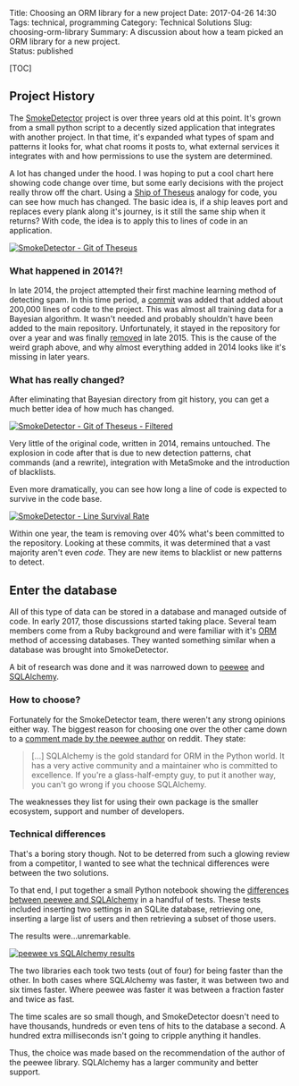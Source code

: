 Title: Choosing an ORM library for a new project
Date: 2017-04-26 14:30
Tags: technical, programming
Category: Technical Solutions
Slug: choosing-orm-library
Summary: A discussion about how a team picked an ORM library for a new project.  
Status: published

[TOC]

## Project History

The [SmokeDetector][1] project is over three years old at this point. It's grown from a small python script to a
decently sized application that integrates with another project. In that time, it's expanded what types of spam and
patterns it looks for, what chat rooms it posts to, what external services it integrates with and how permissions to
use the system are determined.

A lot has changed under the hood. I was hoping to put a cool chart here showing code change over time, but some early
decisions with the project really throw off the chart. Using a [Ship of Theseus][2] analogy for code, you can see how
much has changed. The basic idea is, if a ship leaves port and replaces every plank along it's journey, is it still the
same ship when it returns? With code, the idea is to apply this to lines of code in an application.

[![SmokeDetector - Git of Theseus][3]][3]

### What happened in 2014?!

In late 2014, the project attempted their first machine learning method of detecting spam. In this time period, a
[commit][4] was added that added about 200,000 lines of code to the project. This was almost all training data for a
Bayesian algorithm. It wasn't needed and probably shouldn't have been added to the main repository. Unfortunately, it
stayed in the repository for over a year and was finally [removed][5] in late 2015. This is the cause of the weird graph
above, and why almost everything added in 2014 looks like it's missing in later years.

### What has really changed?

After eliminating that Bayesian directory from git history, you can get a much better idea of how much has changed. 

[![SmokeDetector - Git of Theseus - Filtered][6]][6]

Very little of the original code, written in 2014, remains untouched. The explosion in code after that is due to
new detection patterns, chat commands (and a rewrite), integration with MetaSmoke and the introduction of blacklists.

Even more dramatically, you can see how long a line of code is expected to survive in the code base.

[![SmokeDetector - Line Survival Rate][7]][7]

Within one year, the team is removing over 40% what's been committed to the repository. Looking at these commits,
it was determined that a vast majority aren't even *code*. They are new items to blacklist or new patterns to detect.

## Enter the database

All of this type of data can be stored in a database and managed outside of code. In early 2017, those discussions
started taking place. Several team members come from a Ruby background and were familiar with it's [ORM][8] method of
accessing databases. They wanted something similar when a database was brought into SmokeDetector.

A bit of research was done and it was narrowed down to [peewee][9] and [SQLAlchemy][10].

### How to choose?

Fortunately for the SmokeDetector team, there weren't any strong opinions either way. The biggest reason for choosing
one over the other came down to a [comment made by the peewee author][11] on reddit. They state:

> [...] SQLAlchemy is the gold standard for ORM in the Python world. It has a very active community and a maintainer
who is committed to excellence. If you're a glass-half-empty guy, to put it another way, you can't go wrong if you
choose SQLAlchemy.

The weaknesses they list for using their own package is the smaller ecosystem, support and number of developers.

### Technical differences

That's a boring story though. Not to be deterred from such a glowing review from a competitor, I wanted to see what the
technical differences were between the two solutions.

To that end, I put together a small Python notebook showing the [differences between peewee and SQLAlchemy][12] in a
handful of tests. These tests included inserting two settings in an SQLite database, retrieving one, inserting a large
list of users and then retrieving a subset of those users.

The results were...unremarkable.

[![peewee vs SQLAlchemy results][13]][13]

The two libraries each took two tests (out of four) for being faster than the other. In both cases where SQLAlchemy was
faster, it was between two and six times faster. Where peewee was faster it was between a fraction faster and twice as
fast.

The time scales are so small though, and SmokeDetector doesn't need to have thousands, hundreds or even tens of hits to
the database a second. A hundred extra milliseconds isn't going to cripple anything it handles.

Thus, the choice was made based on the recommendation of the author of the peewee library. SQLAlchemy has a larger
community and better support.



 [1]: {filename}2017_02_19_can-a-machine-be-taught-to-flag-spam-automatically.md
 [2]: https://erikbern.com/2016/12/05/the-half-life-of-code.html
 [3]: {attach}images/smokey-git-theseus-all.png
 [4]: https://github.com/Charcoal-SE/SmokeDetector/commit/102aa9c64edafb7f5fef5ba16414f4cefad03d64
 [5]: https://github.com/Charcoal-SE/SmokeDetector/commit/68d49ccc0b4981a4ebe91d993f42643542e44d80
 [6]: {attach}images/smokey-git-theseus-filtered.png
 [7]: {attach}images/smokey-git-theseus-survival.png
 [8]: https://en.wikipedia.org/wiki/Object-relational_mapping
 [9]: http://docs.peewee-orm.com/en/latest/
 [10]: https://www.sqlalchemy.org/
 [11]: https://www.reddit.com/r/Python/comments/4tnqai/choosing_a_python_ormpeewee_vs_sqlalchemy/d5jyuug/
 [12]: https://gist.github.com/AWegnerGitHub/201dbaf09740f9ecd797c32ebfc15872
 [13]: {attach}images/peewee-vs-sqlalcheme-results.png
